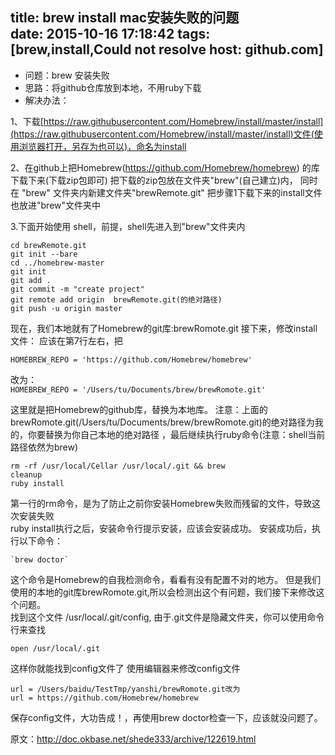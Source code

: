 title: brew install mac安装失败的问题  
date: 2015-10-16 17:18:42
tags: [brew,install,Could not resolve host: github.com]
---
* 问题：brew 安装失败
* 思路：将github仓库放到本地，不用ruby下载
* 解决办法：

1、下载[https://raw.githubusercontent.com/Homebrew/install/master/install](https://raw.githubusercontent.com/Homebrew/install/master/install)文件(使用浏览器打开，另存为也可以)，命名为install  

2、在github上把Homebrew(https://github.com/Homebrew/homebrew) 
的库下载下来(下载zip包即可)
把下载的zip包放在文件夹"brew"(自己建立)内，
同时在 "brew" 文件夹内新建文件夹"brewRemote.git"
把步骤1下载下来的install文件也放进"brew"文件夹中  
<!--more-->  
3.下面开始使用 shell，前提，shell先进入到"brew"文件夹内


    cd brewRemote.git
    git init --bare  
    cd ../homebrew-master
    git init
    git add .
    git commit -m "create project"
    git remote add origin  brewRemote.git(的绝对路径)
    git push -u origin master

现在，我们本地就有了Homebrew的git库:brewRomote.git
接下来，修改install文件： 
应该在第7行左右，把

    HOMEBREW_REPO = 'https://github.com/Homebrew/homebrew'
改为：  
    `HOMEBREW_REPO = '/Users/tu/Documents/brew/brewRomote.git'`  
    
这里就是把Homebrew的github库，替换为本地库。 
注意：上面的brewRomote.git(/Users/tu/Documents/brew/brewRomote.git)的绝对路径为我的，你要替换为你自己本地的绝对路径
，最后继续执行ruby命令(注意：shell当前路径依然为brew)

    rm -rf /usr/local/Cellar /usr/local/.git && brew   
    cleanup
    ruby install  
    
第一行的rm命令，是为了防止之前你安装Homebrew失败而残留的文件，导致这次安装失败  
ruby install执行之后，安装命令行提示安装，应该会安装成功。 
安装成功后，执行以下命令：  
  
    `brew doctor`    
    
这个命令是Homebrew的自我检测命令，看看有没有配置不对的地方。 
但是我们使用的本地的git库brewRomote.git,所以会检测出这个有问题，我们接下来修改这个问题。  
找到这个文件 /usr/local/.git/config, 
由于.git文件是隐藏文件夹，你可以使用命令行来查找  

    open /usr/local/.git   
    
这样你就能找到config文件了
使用编辑器来修改config文件  
  
    url = /Users/baidu/TestTmp/yanshi/brewRomote.git改为       
    url = https://github.com/Homebrew/homebrew
保存config文件，大功告成！，再使用brew doctor检查一下，应该就没问题了。

原文：http://doc.okbase.net/shede333/archive/122619.html